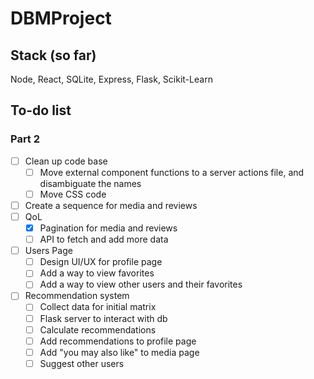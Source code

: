 # DBMProject

## Stack (so far)
Node, React, SQLite, Express, Flask, Scikit-Learn

## To-do list
### Part 2
- [ ] Clean up code base
  - [ ] Move external component functions to a server actions file, and disambiguate the names
  - [ ] Move CSS code
- [ ] Create a sequence for media and reviews
- [ ] QoL
  - [x] Pagination for media and reviews
  - [ ] API to fetch and add more data
- [ ] Users Page
  - [ ] Design UI/UX for profile page
  - [ ] Add a way to view favorites
  - [ ] Add a way to view other users and their favorites
- [ ] Recommendation system
  - [ ] Collect data for initial matrix
  - [ ] Flask server to interact with db
  - [ ] Calculate recommendations
  - [ ] Add recommendations to profile page
  - [ ] Add "you may also like" to media page
  - [ ] Suggest other users
